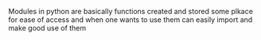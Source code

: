 Modules in python are basically functions created and stored some plkace for ease of access and when one wants to use them can easily import and make good use of them
